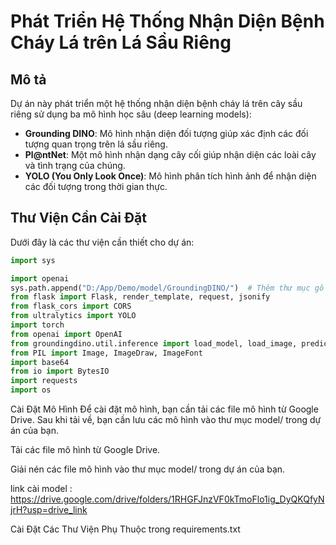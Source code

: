 # Phát Triển Hệ Thống Nhận Diện Bệnh Cháy Lá trên Lá Sầu Riêng

## Mô tả

Dự án này phát triển một hệ thống nhận diện bệnh cháy lá trên cây sầu riêng sử dụng ba mô hình học sâu (deep learning models):

- **Grounding DINO**: Mô hình nhận diện đối tượng giúp xác định các đối tượng quan trọng trên lá sầu riêng.
- **Pl@ntNet**: Một mô hình nhận dạng cây cối giúp nhận diện các loài cây và tình trạng của chúng.
- **YOLO (You Only Look Once)**: Mô hình phân tích hình ảnh để nhận diện các đối tượng trong thời gian thực.

## Thư Viện Cần Cài Đặt

Dưới đây là các thư viện cần thiết cho dự án:

```python
import sys

import openai
sys.path.append("D:/App/Demo/model/GroundingDINO/")  # Thêm thư mục gốc vào sys.path
from flask import Flask, render_template, request, jsonify
from flask_cors import CORS
from ultralytics import YOLO
import torch
from openai import OpenAI
from groundingdino.util.inference import load_model, load_image, predict as grounding_predict  # tránh trùng tên
from PIL import Image, ImageDraw, ImageFont
import base64
from io import BytesIO
import requests
import os


```

Cài Đặt Mô Hình
Để cài đặt mô hình, bạn cần tải các file mô hình từ Google Drive. Sau khi tải về, bạn cần lưu các mô hình vào thư mục model/ trong dự án của bạn.

Tải các file mô hình từ Google Drive.

Giải nén các file mô hình vào thư mục model/ trong dự án của bạn.

link cài model : https://drive.google.com/drive/folders/1RHGFJnzVF0kTmoFlo1ig_DyQKQfyNjrH?usp=drive_link

Cài Đặt Các Thư Viện Phụ Thuộc trong requirements.txt
